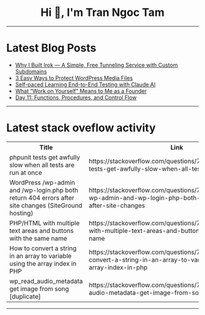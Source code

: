 <h1 align="center">Hi 👋, I'm Tran Ngoc Tam</h1>

---

# Latest Blog Posts 
<!-- BLOG-POST-LIST:START -->
- [Why I Built lrok — A Simple, Free Tunneling Service with Custom Subdomains](https://dev.to/ethank/why-i-built-lrok-a-simple-free-tunneling-service-with-custom-subdomains-10ld)
- [3 Easy Ways to Protect WordPress Media Files](https://dev.to/medha_bhatt_21b7dc4cc53e7/3-easy-ways-to-protect-wordpress-media-files-2daa)
- [Self-paced Learning End-to-End Testing with Claude AI](https://dev.to/cathylai/self-paced-learning-end-to-end-testing-with-claude-ai-1c31)
- [What “Work on Yourself” Means to Me as a Founder](https://dev.to/jaideepparashar/what-work-on-yourself-means-to-me-as-a-founder-5hno)
- [Day 11: Functions, Procedures, and Control Flow](https://dev.to/hardik_kanajariya/day-11-functions-procedures-and-control-flow-59m5)
<!-- BLOG-POST-LIST:END -->

---

# Latest stack oveflow activity
<table>
  <tr><th>Title</th><th>Link</th></tr>
  <!-- STACKOVERFLOW:START --><tr><td>phpunit tests get awfully slow when all tests are run at once</td><td>https://stackoverflow.com/questions/79803050/phpunit-tests-get-awfully-slow-when-all-tests-are-run-at-once</td></tr><tr><td>WordPress /wp-admin and /wp-login.php both return 404 errors after site changes &lpar;SiteGround hosting&rpar;</td><td>https://stackoverflow.com/questions/79803041/wordpress-wp-admin-and-wp-login-php-both-return-404-errors-after-site-changes</td></tr><tr><td>PHP/HTML with multiple text areas and buttons with the same name</td><td>https://stackoverflow.com/questions/79802186/php-html-with-multiple-text-areas-and-buttons-with-the-same-name</td></tr><tr><td>How to convert a string in an array to variable using the array index in PHP</td><td>https://stackoverflow.com/questions/79802151/how-to-convert-a-string-in-an-array-to-variable-using-the-array-index-in-php</td></tr><tr><td>wp_read_audio_metadata get image from song [duplicate]</td><td>https://stackoverflow.com/questions/79801988/wp-read-audio-metadata-get-image-from-song</td></tr><!-- STACKOVERFLOW:END -->
</table>

---


